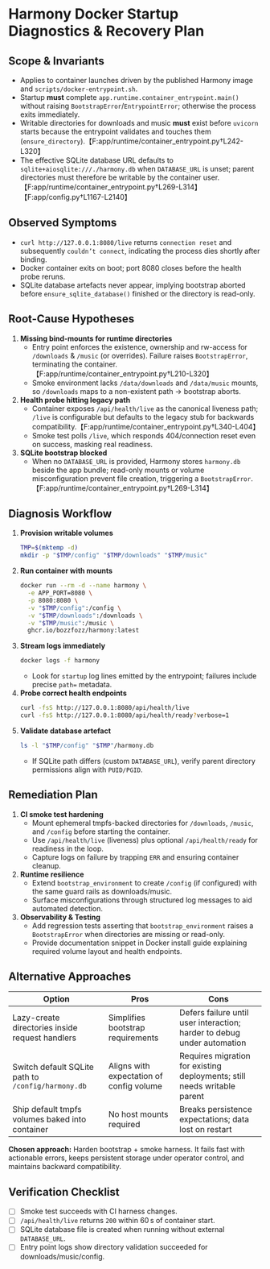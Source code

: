 # Harmony Docker Startup Diagnostics & Recovery Plan

## Scope & Invariants
- Applies to container launches driven by the published Harmony image and `scripts/docker-entrypoint.sh`.
- Startup **must** complete `app.runtime.container_entrypoint.main()` without raising `BootstrapError`/`EntrypointError`; otherwise the process exits immediately.
- Writable directories for downloads and music **must** exist before `uvicorn` starts because the entrypoint validates and touches them (`ensure_directory`).【F:app/runtime/container_entrypoint.py†L242-L320】
- The effective SQLite database URL defaults to `sqlite+aiosqlite:///./harmony.db` when `DATABASE_URL` is unset; parent directories must therefore be writable by the container user.【F:app/runtime/container_entrypoint.py†L269-L314】【F:app/config.py†L1167-L2140】

## Observed Symptoms
- `curl http://127.0.0.1:8080/live` returns `connection reset` and subsequently `couldn’t connect`, indicating the process dies shortly after binding.
- Docker container exits on boot; port 8080 closes before the health probe reruns.
- SQLite database artefacts never appear, implying bootstrap aborted before `ensure_sqlite_database()` finished or the directory is read-only.

## Root-Cause Hypotheses
1. **Missing bind-mounts for runtime directories**  
   - Entry point enforces the existence, ownership and rw-access for `/downloads` & `/music` (or overrides). Failure raises `BootstrapError`, terminating the container.【F:app/runtime/container_entrypoint.py†L210-L320】
   - Smoke environment lacks `/data/downloads` and `/data/music` mounts, so `/downloads` maps to a non-existent path → bootstrap aborts.
2. **Health probe hitting legacy path**  
   - Container exposes `/api/health/live` as the canonical liveness path; `/live` is configurable but defaults to the legacy stub for backwards compatibility.【F:app/runtime/container_entrypoint.py†L340-L404】
   - Smoke test polls `/live`, which responds 404/connection reset even on success, masking real readiness.
3. **SQLite bootstrap blocked**  
   - When no `DATABASE_URL` is provided, Harmony stores `harmony.db` beside the app bundle; read-only mounts or volume misconfiguration prevent file creation, triggering a `BootstrapError`.【F:app/runtime/container_entrypoint.py†L269-L314】

## Diagnosis Workflow
1. **Provision writable volumes**  
   ```bash
   TMP=$(mktemp -d)
   mkdir -p "$TMP/config" "$TMP/downloads" "$TMP/music"
   ```
2. **Run container with mounts**  
   ```bash
   docker run --rm -d --name harmony \
     -e APP_PORT=8080 \
     -p 8080:8080 \
     -v "$TMP/config":/config \
     -v "$TMP/downloads":/downloads \
     -v "$TMP/music":/music \
     ghcr.io/bozzfozz/harmony:latest
   ```
3. **Stream logs immediately**  
   ```bash
   docker logs -f harmony
   ```
   - Look for `startup` log lines emitted by the entrypoint; failures include precise `path=` metadata.
4. **Probe correct health endpoints**  
   ```bash
   curl -fsS http://127.0.0.1:8080/api/health/live
   curl -fsS http://127.0.0.1:8080/api/health/ready?verbose=1
   ```
5. **Validate database artefact**  
   ```bash
   ls -l "$TMP/config" "$TMP"/harmony.db
   ```
   - If SQLite path differs (custom `DATABASE_URL`), verify parent directory permissions align with `PUID/PGID`.

## Remediation Plan
1. **CI smoke test hardening**
   - Mount ephemeral tmpfs-backed directories for `/downloads`, `/music`, and `/config` before starting the container.
   - Use `/api/health/live` (liveness) plus optional `/api/health/ready` for readiness in the loop.
   - Capture logs on failure by trapping `ERR` and ensuring container cleanup.
2. **Runtime resilience**
   - Extend `bootstrap_environment` to create `/config` (if configured) with the same guard rails as downloads/music.
   - Surface misconfigurations through structured log messages to aid automated detection.
3. **Observability & Testing**
   - Add regression tests asserting that `bootstrap_environment` raises a `BootstrapError` when directories are missing or read-only.
   - Provide documentation snippet in Docker install guide explaining required volume layout and health endpoints.

## Alternative Approaches
| Option | Pros | Cons |
| --- | --- | --- |
| Lazy-create directories inside request handlers | Simplifies bootstrap requirements | Defers failure until user interaction; harder to debug under automation |
| Switch default SQLite path to `/config/harmony.db` | Aligns with expectation of config volume | Requires migration for existing deployments; still needs writable parent |
| Ship default tmpfs volumes baked into container | No host mounts required | Breaks persistence expectations; data lost on restart |

**Chosen approach:** Harden bootstrap + smoke harness. It fails fast with actionable errors, keeps persistent storage under operator control, and maintains backward compatibility.

## Verification Checklist
- [ ] Smoke test succeeds with CI harness changes.
- [ ] `/api/health/live` returns `200` within 60 s of container start.
- [ ] SQLite database file is created when running without external `DATABASE_URL`.
- [ ] Entry point logs show directory validation succeeded for downloads/music/config.
